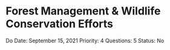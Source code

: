 # Forest Management & Wildlife Conservation Efforts

Do Date: September 15, 2021
Priority: 4
Questions: 5
Status: No